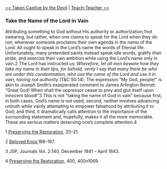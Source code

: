 [<< Taken Captive by the Devil](Taken%20Captive%20by%20the%20Devil)  |  [Teach-Teacher >>](Teach-Teacher)

### Take the Name of the Lord in Vain
Attributing something to God without His authority or authorization;1not swearing, but rather, when one claims to speak for the Lord when they do not; whenever someone proclaims their own agenda in the name of the Lord. All ought to speak in the Lord’s name the words of Eternal life. Unfortunately, many pretended saints instead speak idle words, gratify their pride, and exercise their vain ambition while using the Lord’s name only in vain.2 The Lord has instructed us: *Wherefore, let all men beware how they take my name in their lips, for behold, verily I say that many there be who are under this condemnation, who use the name of the Lord and use it in vain, having not authority* (T&C 50:14). The expression “My God, people!” is akin to Joseph Smith’s exasperated comment to James Arlington Bennet: “Great God! When shall the oppressor cease to prey and glut itself upon innocent blood!”3 This is not “taking the name of God in vain” because first, in both cases, God’s name is not used; second, neither involves advancing untruth while vainly attempting to empower falsehood by attributing it to God; and third, it dramatically calls attention to the importance of the surrounding statement and, hopefully, makes it all the more memorable. These are serious matters deserving one’s complete attention.4



1
[Preserving the Restoration](#), 20–21.


2
[Beloved Enos](#),166–167.


3 JSP, Journals Vol. 2:140, December 1841 – April 1843.


4
[Preserving the Restoration](#), 400, 400n1069.